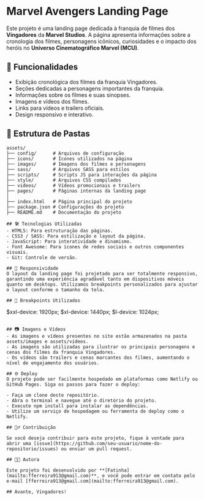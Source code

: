 # Marvel Avengers Landing Page

Este projeto é uma landing page dedicada à franquia de filmes dos **Vingadores** da **Marvel Studios**. A página apresenta informações sobre a cronologia dos filmes, personagens icônicos, curiosidades e o impacto dos heróis no **Universo Cinematográfico Marvel (MCU)**.

## 🚀 Funcionalidades

- Exibição cronológica dos filmes da franquia Vingadores.
- Seções dedicadas a personagens importantes da franquia.
- Informações sobre os filmes e suas sinopses.
- Imagens e vídeos dos filmes.
- Links para vídeos e trailers oficiais.
- Design responsivo e interativo.

## 📁 Estrutura de Pastas

```plaintext
assets/
├── config/      # Arquivos de configuração
├── icons/       # Ícones utilizados na página
├── images/      # Imagens dos filmes e personagens
├── sass/        # Arquivos SASS para estilos
├── scripts/     # Scripts JS para interações da página
├── style/       # Arquivos CSS compilados
├── videos/      # Vídeos promocionais e trailers
├── pages/       # Páginas internas da landing page
│
├── index.html   # Página principal do projeto
├── package.json # Configurações do projeto
├── README.md    # Documentação do projeto

## 🛠️ Tecnologias Utilizadas
- HTML5: Para estruturação das páginas.
- CSS3 / SASS: Para estilização e layout da página.
- JavaScript: Para interatividade e dinamismo.
- Font Awesome: Para ícones de redes sociais e outros componentes visuais.
- Git: Controle de versão.

## 📱 Responsividade
O layout da landing page foi projetado para ser totalmente responsivo, garantindo uma experiência agradável tanto em dispositivos móveis quanto em desktops. Utilizamos breakpoints personalizados para ajustar o layout conforme o tamanho da tela.

## 🎨 Breakpoints Utilizados
```
$xxl-device: 1920px;
$xl-device: 1440px;
$l-device: 1024px;

```

## 📷 Imagens e Vídeos
- As imagens e vídeos presentes no site estão armazenados na pasta assets/images e assets/videos.
- As imagens são utilizadas para ilustrar os principais personagens e cenas dos filmes da franquia Vingadores.
- Os vídeos são trailers e cenas marcantes dos filmes, aumentando o nível de engajamento dos usuários.

## 🌐 Deploy
O projeto pode ser facilmente hospedado em plataformas como Netlify ou GitHub Pages. Siga os passos para fazer o deploy:

- Faça um clone deste repositório.
- Abra o terminal e navegue até o diretório do projeto.
- Execute npm install para instalar as dependências.
- Utilize um serviço de hospedagem ou ferramenta de deploy como o Netlify.

## 🦸‍♂️ Contribuição

Se você deseja contribuir para este projeto, fique à vontade para abrir uma [issue](https://github.com/seu-usuario/nome-do-repositorio/issues) ou enviar um pull request.

## 👩‍💻 Autora

Este projeto foi desenvolvido por **[Fatinha](mailto:fferreira913@gmail.com)**, e você pode entrar em contato pelo e-mail [fferreira913@gmail.com](mailto:fferreira913@gmail.com).

## Avante, Vingadores!